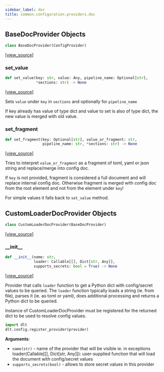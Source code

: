 ```yaml
---
sidebar_label: doc
title: common.configuration.providers.doc
---
```


## BaseDocProvider Objects

```python
class BaseDocProvider(ConfigProvider)
```

[[view_source]](https://github.com/dlt-hub/dlt/blob/f0690715274590fc4cacf1165e3661aaa7af1c15/dlt/common/configuration/providers/doc.py#L11)

### set\_value

```python
def set_value(key: str, value: Any, pipeline_name: Optional[str],
              *sections: str) -> None
```

[[view_source]](https://github.com/dlt-hub/dlt/blob/f0690715274590fc4cacf1165e3661aaa7af1c15/dlt/common/configuration/providers/doc.py#L39)

Sets `value` under `key` in `sections` and optionally for `pipeline_name`

If key already has value of type dict and value to set is also of type dict, the new value
is merged with old value.

### set\_fragment

```python
def set_fragment(key: Optional[str], value_or_fragment: str,
                 pipeline_name: str, *sections: str) -> None
```

[[view_source]](https://github.com/dlt-hub/dlt/blob/f0690715274590fc4cacf1165e3661aaa7af1c15/dlt/common/configuration/providers/doc.py#L47)

Tries to interpret `value_or_fragment` as a fragment of toml, yaml or json string and replace/merge into config doc.

If `key` is not provided, fragment is considered a full document and will replace internal config doc. Otherwise
fragment is merged with config doc from the root element and not from the element under `key`!

For simple values it falls back to `set_value` method.

## CustomLoaderDocProvider Objects

```python
class CustomLoaderDocProvider(BaseDocProvider)
```

[[view_source]](https://github.com/dlt-hub/dlt/blob/f0690715274590fc4cacf1165e3661aaa7af1c15/dlt/common/configuration/providers/doc.py#L137)

### \_\_init\_\_

```python
def __init__(name: str,
             loader: Callable[[], Dict[str, Any]],
             supports_secrets: bool = True) -> None
```

[[view_source]](https://github.com/dlt-hub/dlt/blob/f0690715274590fc4cacf1165e3661aaa7af1c15/dlt/common/configuration/providers/doc.py#L138)

Provider that calls `loader` function to get a Python dict with config/secret values to be queried.
The `loader` function typically loads a string (ie. from file), parses it (ie. as toml or yaml), does additional
processing and returns a Python dict to be queried.

Instance of CustomLoaderDocProvider must be registered for the returned dict to be used to resolve config values.

```py
import dlt
dlt.config.register_provider(provider)
```

**Arguments**:

- `name(str)` - name of the provider that will be visible ie. in exceptions
  loader(Callable[[], Dict[str, Any]]): user-supplied function that will load the document with config/secret values
- `supports_secrets(bool)` - allows to store secret values in this provider

